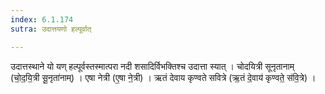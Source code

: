 ```yaml
---
index: 6.1.174
sutra: उदात्तयणो हल्पूर्वात्

---
```

 उदात्तस्थाने यो यण् हल्पूर्वस्तस्मात्परा नदी शसादिर्विभक्तिश्च उदात्ता स्यात् । चोदयित्री सूनृतानाम् (चो॒द॒यि॒त्री सू॒नृता॑नाम्) । एषा नेत्री (ए॒षा ने॒त्री) । ऋतं देवाय कृण्वते सवित्रे (ऋ॒तं दे॒वाय॑ कृण्वते॒ स॑वि॒त्रे) ।